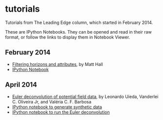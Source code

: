 # tutorials

Tutorials from The Leading Edge column, which started in February 2014.

These are IPython Notebooks. They can be opened and read in their raw format, or follow the links to display them in Notebook Viewer.

## February 2014
- [Filtering horizons and attributes](http://dx.doi.org/10.1190/tle33020128.1), by Matt Hall
- [IPython Notebook](http://nbviewer.ipython.org/github/seg/tutorials/blob/master/1402_Smoothing_surfaces.ipynb)

## April 2014
- [Euler deconvolution of potential field data](http://wiki.seg.org/wiki/Euler_deconvolution_of_potential_field_data_%28tutorial%29), by Leonardo Uieda, Vanderlei C. Oliveira Jr, and Valéria C. F. Barbosa
- [IPython notebook to generate synthetic data](http://nbviewer.ipython.org/github/seg/tutorials/blob/master/1404_Euler_deconvolution/create_synthetic_data.ipynb)
- [IPython notebook to run the Euler deconvolution](http://nbviewer.ipython.org/github/seg/tutorials/blob/master/1404_Euler_deconvolution/euler-deconvolution-examples.ipynb)

